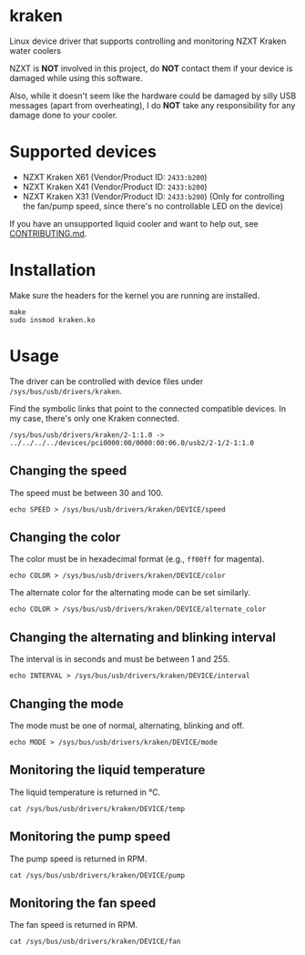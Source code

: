 # kraken
Linux device driver that supports controlling and monitoring NZXT Kraken water coolers

NZXT is **NOT** involved in this project, do **NOT** contact them if your device is damaged while using this software.

Also, while it doesn't seem like the hardware could be damaged by silly USB messages (apart from overheating), I do **NOT** take any responsibility for any damage done to your cooler.

# Supported devices
* NZXT Kraken X61 (Vendor/Product ID: `2433:b200`)
* NZXT Kraken X41 (Vendor/Product ID: `2433:b200`)
* NZXT Kraken X31 (Vendor/Product ID: `2433:b200`) (Only for controlling the fan/pump speed, since there's no controllable LED on the device)

If you have an unsupported liquid cooler and want to help out, see [CONTRIBUTING.md](CONTRIBUTING.md).

# Installation
Make sure the headers for the kernel you are running are installed.
```Shell
make
sudo insmod kraken.ko
```

# Usage
The driver can be controlled with device files under `/sys/bus/usb/drivers/kraken`.

Find the symbolic links that point to the connected compatible devices.
In my case, there's only one Kraken connected.
```Shell
/sys/bus/usb/drivers/kraken/2-1:1.0 -> ../../../../devices/pci0000:00/0000:00:06.0/usb2/2-1/2-1:1.0
```

## Changing the speed
The speed must be between 30 and 100.
```Shell
echo SPEED > /sys/bus/usb/drivers/kraken/DEVICE/speed
```

## Changing the color
The color must be in hexadecimal format (e.g., `ff00ff` for magenta).
```Shell
echo COLOR > /sys/bus/usb/drivers/kraken/DEVICE/color
```

The alternate color for the alternating mode can be set similarly.
```Shell
echo COLOR > /sys/bus/usb/drivers/kraken/DEVICE/alternate_color
```

## Changing the alternating and blinking interval
The interval is in seconds and must be between 1 and 255.
```Shell
echo INTERVAL > /sys/bus/usb/drivers/kraken/DEVICE/interval
```

## Changing the mode
The mode must be one of normal, alternating, blinking and off.
```Shell
echo MODE > /sys/bus/usb/drivers/kraken/DEVICE/mode
```

## Monitoring the liquid temperature
The liquid temperature is returned in °C.
```Shell
cat /sys/bus/usb/drivers/kraken/DEVICE/temp
```

## Monitoring the pump speed
The pump speed is returned in RPM.
```Shell
cat /sys/bus/usb/drivers/kraken/DEVICE/pump
```

## Monitoring the fan speed
The fan speed is returned in RPM.
```Shell
cat /sys/bus/usb/drivers/kraken/DEVICE/fan
```
